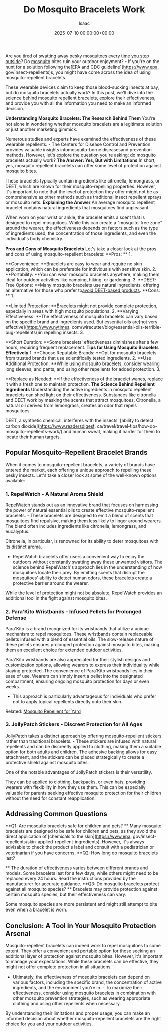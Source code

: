 ﻿---
title: Do Mosquito Bracelets Work
description: Are you tired of swatting away pesky mosquitoes every time you step outside ? Do mosquito bites ruin your outdoor enjoyment? - If you're on the hunt for a...
slug: /do-mosquito-bracelets-work/
date: 2025-07-10 00:00:00+00:00
lastmod: 2025-07-10 00:00:00+03:00
author: Isaac
categories:
- Guide
- Mosquitoes
tags:
- guide
- mosquito
- bracelet
layout: post
---

Are you tired of swatting away pesky mosquitoes [every time you step outside](https://pestpolicy.com/when-do-mosquitoes-come-out/)? Do [mosquito](https://pestpolicy.com/best-mosquito-killer/) bites ruin your outdoor enjoyment? - If you're on the hunt for a solution following the[EPA and CDC guideline](https://www.epa. gov/insect-repellents)s, you might have come across the idea of using mosquito-repellent bracelets.

These wearable devices claim to keep those blood-sucking insects at bay, but do mosquito bracelets actually work? In this post, we'll dive into the science behind mosquito repellent bracelets, explore their effectiveness, and provide you with all the information you need to make an informed decision.

**Understanding Mosquito Bracelets: The Research Behind Them** You're not alone in wondering whether mosquito bracelets are a legitimate solution or just another marketing gimmick.

Numerous studies and experts have examined the effectiveness of these wearable repellents. - The Centers for Disease Control and Prevention provides valuable insights intomosquito-borne diseasesand prevention methods. However, let's explore the question you're asking: do mosquito bracelets actually work? **The Answer: Yes, But with Limitations** In short, yes, mosquito repellent bracelets can offer some level of protection against mosquito bites.

These bracelets typically contain ingredients like citronella, lemongrass, or DEET, which are known for their mosquito-repelling properties. However, it's important to note that the level of protection they offer might not be as comprehensive as other methods such as traditional insect repellent sprays or mosquito nets. **Explaining the Answer** An average mosquito repellent bracelet contains natural ingredients that mosquitoes find unpleasant.

When worn on your wrist or ankle, the bracelet emits a scent that is designed to repel mosquitoes. While this can create a "mosquito-free zone" around the wearer, the effectiveness depends on factors such as the type of ingredients used, the concentration of those ingredients, and even the individual's body chemistry.

**Pros and Cons of Mosquito Bracelets** Let's take a closer look at the pros and cons of using mosquito-repellent bracelets: **Pros: ** 1.

**Convenience: **Bracelets are easy to wear and require no skin application, which can be preferable for individuals with sensitive skin. 2. **Portability: **You can wear mosquito bracelets anywhere, making them ideal for outdoor activities like camping, hiking, or gardening. 3. **DEET-Free Options: **Many mosquito bracelets use natural ingredients, offering an alternative for those who prefer to[avoid DEET-based products](https://draxe.com/health/deet/). **Cons: ** 1.

**Limited Protection: **Bracelets might not provide complete protection, especially in areas with high mosquito populations. 2. **Varying Effectiveness: **The effectiveness of mosquito bracelets can vary based on the specific brand and ingredients used. But essential oils are[not very effective](https://www.nytimes. com/wirecutter/blog/essential-oils-terrible-bug-repellents/)in repelling insects. 3.

**Short Duration: **Some bracelets' effectiveness diminishes after a few hours, requiring frequent replacement. **Tips for Using Mosquito Bracelets Effectively** 1. **Choose Reputable Brands: **Opt for mosquito bracelets from trusted brands that use scientifically tested ingredients. 2. **Use Additional Protection: **While using mosquito bracelets, consider wearing long sleeves, and pants, and using other repellents for added protection. 3.

**Replace as Needed: **If the effectiveness of the bracelet wanes, replace it with a fresh one to maintain protection. **The Science Behind Repellent Ingredients** Understanding the active ingredients in mosquito repellent bracelets can shed light on their effectiveness. Substances like citronella and DEET work by masking the scents that attract mosquitoes. Citronella, a natural oil derived from lemongrass, creates an odor that repels mosquitoes.

DEET, a synthetic chemical, interferes with the insects' [ability to detect carbon dioxide](https://www.readersdigest. ca/travel/travel-tips/how-do-mosquito-repellents-work/) and human sweat, making it harder for them to locate their human targets.

##  **Popular Mosquito-Repellent Bracelet Brands**

When it comes to mosquito-repellent bracelets, a variety of brands have entered the market, each offering a unique approach to repelling these pesky insects. Let's take a closer look at some of the well-known options available:

###  **1. RepelWatch - A Natural Aroma Shield**

RepelWatch stands out as an innovative brand that focuses on harnessing the power of natural essential oils to create effective mosquito-repellent bracelets. - These bracelets are designed to emit a blend of scents that mosquitoes find repulsive, making them less likely to linger around wearers. The blend often includes ingredients like citronella, lemongrass, and eucalyptus.

Citronella, in particular, is renowned for its ability to deter mosquitoes with its distinct aroma.

- RepelWatch bracelets offer users a convenient way to enjoy the outdoors without constantly swatting away these unwanted visitors. The science behind RepelWatch's approach lies in the understanding of how mosquitoes locate their prey. By emitting scents that disrupt the mosquitoes' ability to detect human odors, these bracelets create a protective barrier around the wearer.

While the level of protection might not be absolute, RepelWatch provides an additional tool in the fight against mosquito bites.

###  **2. Para'Kito Wristbands - Infused Pellets for Prolonged Defense**

Para'Kito is a brand recognized for its wristbands that utilize a unique mechanism to repel mosquitoes. These wristbands contain replaceable pellets infused with a blend of essential oils. The slow-release nature of these pellets ensures prolonged protection against mosquito bites, making them an excellent choice for extended outdoor activities.

Para'Kito wristbands are also appreciated for their stylish designs and customization options, allowing wearers to express their individuality while staying protected. The convenience of Para'Kito wristbands lies in their ease of use. Wearers can simply insert a pellet into the designated compartment, ensuring ongoing mosquito protection for days or even weeks.

- This approach is particularly advantageous for individuals who prefer not to apply topical repellents directly onto their skin.

Related: [Mosquito Repellent for Yard](https://pestpolicy.com/best-mosquito-yard-spray/)

###  **3. JollyPatch Stickers - Discreet Protection for All Ages**

JollyPatch takes a distinct approach by offering mosquito-repellent stickers rather than traditional bracelets. - These stickers are infused with natural repellents and can be discreetly applied to clothing, making them a suitable option for both adults and children. The adhesive backing allows for easy attachment, and the stickers can be placed strategically to create a protective shield against mosquito bites.

One of the notable advantages of JollyPatch stickers is their versatility.

They can be applied to clothing, backpacks, or even hats, providing wearers with flexibility in how they use them. This can be especially valuable for parents seeking effective mosquito protection for their children without the need for constant reapplication.

##  **Addressing Common Questions**

**Q1: Are mosquito bracelets safe for children and pets? ** Many mosquito bracelets are designed to be safe for children and pets, as they avoid the direct application of [chemicals to the skin](https://www.epa. gov/insect-repellents/skin-applied-repellent-ingredients). However, it's always advisable to check the product's label and consult with a pediatrician or veterinarian if you have concerns. **Q2: How long do mosquito bracelets last?

** The duration of effectiveness varies between different brands and models. Some bracelets last for a few days, while others might need to be replaced every 24 hours. Read the instructions provided by the manufacturer for accurate guidance. **Q3: Do mosquito bracelets protect against all mosquito species? ** Bracelets may provide protection against certain mosquito species, but their effectiveness can vary.

Some mosquito species are more persistent and might still attempt to bite even when a bracelet is worn.

##  **Conclusion: A Tool in Your Mosquito Protection Arsenal**

Mosquito-repellent bracelets can indeed work to repel mosquitoes to some extent. They offer a convenient and portable option for those seeking an additional layer of protection against mosquito bites. However, it's important to manage your expectations. While these bracelets can be effective, they might not offer complete protection in all situations.

- Ultimately, the effectiveness of mosquito bracelets can depend on various factors, including the specific brand, the concentration of active ingredients, and the environment you're in. - To maximize their effectiveness, consider using mosquito bracelets in combination with other mosquito prevention strategies, such as wearing appropriate clothing and using other repellents when necessary.

By understanding their limitations and proper usage, you can make an informed decision about whether mosquito-repellent bracelets are the right choice for you and your outdoor activities.

